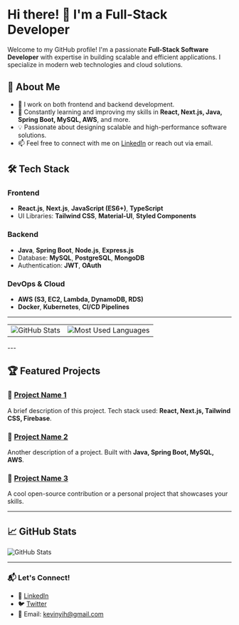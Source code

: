 # Hi there! 👋 I'm a Full-Stack Developer

Welcome to my GitHub profile! I'm a passionate **Full-Stack Software Developer** with expertise in building scalable and efficient applications. I specialize in modern web technologies and cloud solutions.

## 🚀 About Me
- 🔭 I work on both frontend and backend development.
- 🌱 Constantly learning and improving my skills in **React, Next.js, Java, Spring Boot, MySQL, AWS**, and more.
- 💡 Passionate about designing scalable and high-performance software solutions.
- 📫 Feel free to connect with me on [LinkedIn](https://www.linkedin.com/) or reach out via email.

## 🛠️ Tech Stack
### Frontend
- **React.js**, **Next.js**, **JavaScript (ES6+)**, **TypeScript**
- UI Libraries: **Tailwind CSS**, **Material-UI**, **Styled Components**

### Backend
- **Java**, **Spring Boot**, **Node.js**, **Express.js**
- Database: **MySQL**, **PostgreSQL**, **MongoDB**
- Authentication: **JWT**, **OAuth**

### DevOps & Cloud
- **AWS (S3, EC2, Lambda, DynamoDB, RDS)**
- **Docker**, **Kubernetes**, **CI/CD Pipelines**

---


<div align="center">
  <table>
    <tr>
      <td>
        <img src="https://github-readme-stats.vercel.app/api?kevinyih&show_icons=true&theme=radical" alt="GitHub Stats" />
      </td>
      <td>
        <img src="https://github-readme-stats.vercel.app/api/top-langs/?username=kevinyih&layout=compact&langs_count=6&theme=radical" alt="Most Used Languages" />
      </td>
    </tr>
  </table>
</div>
---

## 🏆 Featured Projects
### 🔹 [Project Name 1](https://github.com/your-github-username/project1)
A brief description of this project. Tech stack used: **React, Next.js, Tailwind CSS, Firebase**.

### 🔹 [Project Name 2](https://github.com/your-github-username/project2)
Another description of a project. Built with **Java, Spring Boot, MySQL, AWS**.

### 🔹 [Project Name 3](https://github.com/your-github-username/project3)
A cool open-source contribution or a personal project that showcases your skills.

---

## 📈 GitHub Stats
![GitHub Stats](https://github-readme-stats.vercel.app/api?username=kevinyih&show_icons=true&theme=dark)

---

### 📬 Let's Connect!
- 💼 [LinkedIn](https://www.linkedin.com/in/kevin-kun-yi/)
- 🐦 [Twitter](https://twitter.com/)
- 📧 Email: kevinyih@gmail.com
